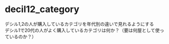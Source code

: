 # decil12_category
デシル1,2の人が購入しているカテゴリを年代別の違いで見れるようにする  
デシル1で20代の人がよく購入しているカテゴリは何か？（要は何屋として使っているのか？）
